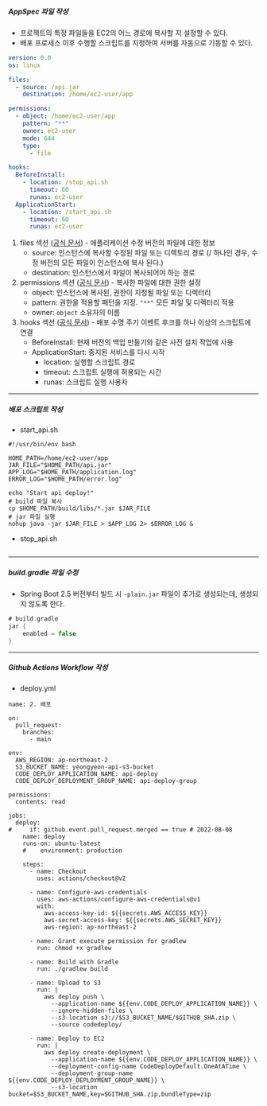 ##### AppSpec 파일 작성

* 프로젝트의 특정 파일들을 EC2의 어느 경로에 복사할 지 설정할 수 있다.
* 배포 프로세스 이후 수행할 스크립트를 지정하여 서버를 자동으로 기동할 수 있다.

```yaml
version: 0.0
os: linux

files:
  - source: /api.jar
    destination: /home/ec2-user/app

permissions:
  - object: /home/ec2-user/app
    pattern: "**"
    owner: ec2-user
    mode: 644
    type:
      - file

hooks:
  BeforeInstall:
    - location: /stop_api.sh
      timeout: 60
      runas: ec2-user
  ApplicationStart:
    - location: /start_api.sh
      timeout: 60
      runas: ec2-user
```

1. files 섹션 ([공식 문서](https://docs.aws.amazon.com/ko_kr/codedeploy/latest/userguide/reference-appspec-file-structure-files.html)) - 애플리케이션 수정 버전의 파일에 대한 정보
   * source: 인스턴스에 복사할 수정된 파일 또는 디렉토리 경로 (/ 하나인 경우, 수정 버전의 모든 파일이 인스턴스에 복사 된다.)
   * destination: 인스턴스에서 파일이 복사되어야 하는 경로
2. permissions 섹션 ([공식 문서](https://docs.aws.amazon.com/ko_kr/codedeploy/latest/userguide/reference-appspec-file-structure-permissions.html)) - 복사한 파일에 대한 권한 설정
   * object: 인스턴스에 복사된, 권한이 지정될 파일 또는 디렉터리
   * pattern: 권한을 적용할 패턴을 지정. `"**"` 모든 파일 및 디렉터리 적용
   * owner: `object` 소유자의 이름
3. hooks 섹션 ([공식 문서](https://docs.aws.amazon.com/ko_kr/codedeploy/latest/userguide/reference-appspec-file-structure-hooks.html#appspec-hooks-server)) - 배포 수명 주기 이벤트 후크를 하나 이상의 스크립트에 연결
   * BeforeInstall: 현재 버전의 백업 만들기와 같은 사전 설치 작업에 사용
   * ApplicationStart: 중지된 서비스를 다시 시작
     * location: 실행할 스크립트 경로
     * timeout: 스크립트 실행에 허용되는 시간
     * runas: 스크립트 실행 사용자

---

##### 배포 스크립트 작성

* start_api.sh

```shell
#!/usr/bin/env bash

HOME_PATH=/home/ec2-user/app
JAR_FILE="$HOME_PATH/api.jar"
APP_LOG="$HOME_PATH/application.log"
ERROR_LOG="$HOME_PATH/error.log"

echo "Start api deploy!"
# build 파일 복사
cp $HOME_PATH/build/libs/*.jar $JAR_FILE
# jar 파일 실행
nohup java -jar $JAR_FILE > $APP_LOG 2> $ERROR_LOG &

```

* stop_api.sh

```shell

```

---

##### build.gradle 파일 수정

* Spring Boot 2.5 버전부터 빌드 시 `-plain.jar` 파일이 추가로 생성되는데, 생성되지 않도록 한다.

```groovy
# build.gradle
jar {
	enabled = false
}
```

---

##### Github Actions Workflow 작성

* deploy.yml

```
name: 2. 배포

on:
  pull_request:
    branches:
      - main

env:
  AWS_REGION: ap-northeast-2
  S3_BUCKET_NAME: yeongyeon-api-s3-bucket
  CODE_DEPLOY_APPLICATION_NAME: api-deploy
  CODE_DEPLOY_DEPLOYMENT_GROUP_NAME: api-deploy-group

permissions:
  contents: read

jobs:
  deploy:
#     if: github.event.pull_request.merged == true # 2022-08-08
    name: deploy
    runs-on: ubuntu-latest
    #    environment: production

    steps:
      - name: Checkout
        uses: actions/checkout@v2

      - name: Configure-aws-credentials
        uses: aws-actions/configure-aws-credentials@v1
        with:
          aws-access-key-id: ${{secrets.AWS_ACCESS_KEY}}
          aws-secret-access-key: ${{secrets.AWS_SECRET_KEY}}
          aws-region: ap-northeast-2

      - name: Grant execute permission for gradlew
        run: chmod +x gradlew
        
      - name: Build with Gradle
        run: ./gradlew build

      - name: Upload to S3
        run: |
          aws deploy push \
            --application-name ${{env.CODE_DEPLOY_APPLICATION_NAME}} \
            --ignore-hidden-files \
            --s3-location s3://$S3_BUCKET_NAME/$GITHUB_SHA.zip \
            --source codedeploy/

      - name: Deploy to EC2
        run: |
          aws deploy create-deployment \
            --application-name ${{env.CODE_DEPLOY_APPLICATION_NAME}} \
            --deployment-config-name CodeDeployDefault.OneAtATime \
            --deployment-group-name ${{env.CODE_DEPLOY_DEPLOYMENT_GROUP_NAME}} \
            --s3-location bucket=$S3_BUCKET_NAME,key=$GITHUB_SHA.zip,bundleType=zip
      
```





